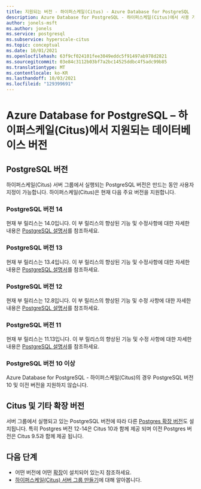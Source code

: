 ```yaml
---
title: 지원되는 버전 - 하이퍼스케일(Citus) - Azure Database for PostgreSQL
description: Azure Database for PostgreSQL - 하이퍼스케일(Citus)에서 사용 가능한 PostgreSQL 버전
author: jonels-msft
ms.author: jonels
ms.service: postgresql
ms.subservice: hyperscale-citus
ms.topic: conceptual
ms.date: 10/01/2021
ms.openlocfilehash: 63f9cf024101fee3049eddc5f91497ab978d2821
ms.sourcegitcommit: 03e84c3112b03bf7a2bc14525ddbc4f5adc99b85
ms.translationtype: MT
ms.contentlocale: ko-KR
ms.lasthandoff: 10/03/2021
ms.locfileid: "129399691"
---
```

# <a name="supported-database-versions-in-azure-database-for-postgresql--hyperscale-citus"></a>Azure Database for PostgreSQL – 하이퍼스케일(Citus)에서 지원되는 데이터베이스 버전

## <a name="postgresql-versions"></a>PostgreSQL 버전

하이퍼스케일(Citus) 서버 그룹에서 실행되는 PostgreSQL 버전은 만드는 동안 사용자 지정이 가능합니다. 하이퍼스케일(Citus)은 현재 다음 주요 버전을 지원합니다.

### <a name="postgresql-version-14"></a>PostgreSQL 버전 14

현재 부 릴리스는 14.0입니다. 이 부 릴리스의 향상된 기능 및 수정사항에 대한 자세한 내용은 [PostgreSQL 설명서](https://www.postgresql.org/docs/14/release-14.html)를 참조하세요.

### <a name="postgresql-version-13"></a>PostgreSQL 버전 13

현재 부 릴리스는 13.4입니다. 이 부 릴리스의 향상된 기능 및 수정사항에 대한 자세한 내용은 [PostgreSQL 설명서](https://www.postgresql.org/docs/13/release-13-4.html)를 참조하세요.

### <a name="postgresql-version-12"></a>PostgreSQL 버전 12

현재 부 릴리스는 12.8입니다. 이 부 릴리스의 향상된 기능 및 수정 사항에 대한 자세한 내용은 [PostgreSQL 설명서](https://www.postgresql.org/docs/12/release-12-8.html)를 참조하세요.

### <a name="postgresql-version-11"></a>PostgreSQL 버전 11

현재 부 릴리스는 11.13입니다. 이 부 릴리스의 향상된 기능 및 수정 사항에 대한 자세한 내용은 [PostgreSQL 설명서](https://www.postgresql.org/docs/11/release-11-13.html)를 참조하세요.

### <a name="postgresql-version-10-and-older"></a>PostgreSQL 버전 10 이상

Azure Database for PostgreSQL - 하이퍼스케일(Citus)의 경우 PostgreSQL 버전 10 및 이전 버전을 지원하지 않습니다.

## <a name="citus-and-other-extension-versions"></a>Citus 및 기타 확장 버전

서버 그룹에서 실행되고 있는 PostgreSQL 버전에 따라 다른 [Postgres 확장 버전](concepts-hyperscale-extensions.md)도 설치됩니다. 특히 Postgres 버전 12-14은 Citus 10과 함께 제공 되며 이전 Postgres 버전은 Citus 9.5과 함께 제공 됩니다.

## <a name="next-steps"></a>다음 단계

* 어떤 버전에 어떤 [확장](concepts-hyperscale-extensions.md)이 설치되어 있는지 참조하세요.
* [하이퍼스케일(Citus) 서버 그룹 만들기](quickstart-create-hyperscale-portal.md)에 대해 알아봅니다.
